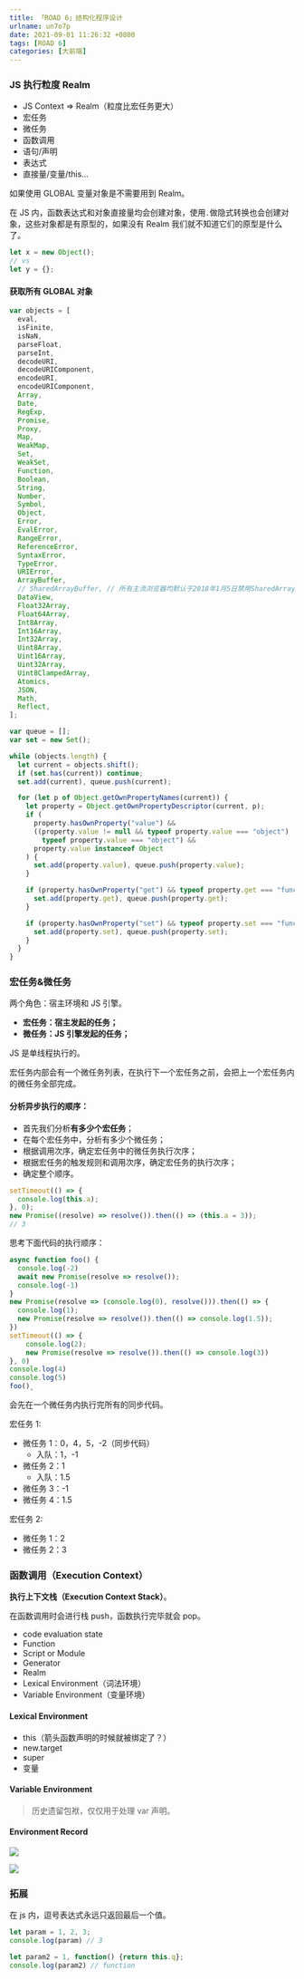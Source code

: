 ```yaml
---
title: 「ROAD 6」结构化程序设计
urlname: un7o7p
date: 2021-09-01 11:26:32 +0800
tags: [ROAD 6]
categories: [大前端]
---
```


### JS 执行粒度 Realm

- JS Context => Realm（粒度比宏任务更大）
- 宏任务
- 微任务
- 函数调用
- 语句/声明
- 表达式
- 直接量/变量/this…

如果使用 GLOBAL 变量对象是不需要用到 Realm。

在 JS 内，函数表达式和对象直接量均会创建对象，使用`.`做隐式转换也会创建对象，这些对象都是有原型的，如果没有 Realm 我们就不知道它们的原型是什么了。

```javascript
let x = new Object();
// vs
let y = {};
```

#### 获取所有 GLOBAL 对象

```javascript
var objects = [
  eval,
  isFinite,
  isNaN,
  parseFloat,
  parseInt,
  decodeURI,
  decodeURIComponent,
  encodeURI,
  encodeURIComponent,
  Array,
  Date,
  RegExp,
  Promise,
  Proxy,
  Map,
  WeakMap,
  Set,
  WeakSet,
  Function,
  Boolean,
  String,
  Number,
  Symbol,
  Object,
  Error,
  EvalError,
  RangeError,
  ReferenceError,
  SyntaxError,
  TypeError,
  URIError,
  ArrayBuffer,
  // SharedArrayBuffer, // 所有主流浏览器均默认于2018年1月5日禁用SharedArrayBuffer
  DataView,
  Float32Array,
  Float64Array,
  Int8Array,
  Int16Array,
  Int32Array,
  Uint8Array,
  Uint16Array,
  Uint32Array,
  Uint8ClampedArray,
  Atomics,
  JSON,
  Math,
  Reflect,
];

var queue = [];
var set = new Set();

while (objects.length) {
  let current = objects.shift();
  if (set.has(current)) continue;
  set.add(current), queue.push(current);

  for (let p of Object.getOwnPropertyNames(current)) {
    let property = Object.getOwnPropertyDescriptor(current, p);
    if (
      property.hasOwnProperty("value") &&
      ((property.value != null && typeof property.value === "object") ||
        typeof property.value === "object") &&
      property.value instanceof Object
    ) {
      set.add(property.value), queue.push(property.value);
    }

    if (property.hasOwnProperty("get") && typeof property.get === "function") {
      set.add(property.get), queue.push(property.get);
    }

    if (property.hasOwnProperty("set") && typeof property.set === "function") {
      set.add(property.set), queue.push(property.set);
    }
  }
}
```

### 宏任务&微任务

两个角色：宿主环境和 JS 引擎。

- **宏任务：宿主发起的任务；**
- **微任务：JS 引擎发起的任务；**

JS 是单线程执行的。

宏任务内部会有一个微任务列表，在执行下一个宏任务之前，会把上一个宏任务内的微任务全部完成。

#### 分析异步执⾏的顺序：

- ⾸先我们分析**有多少个宏任务**；
- 在每个宏任务中，分析有多少个微任务；
- 根据调⽤次序，确定宏任务中的微任务执⾏次序；
- 根据宏任务的触发规则和调⽤次序，确定宏任务的执⾏次序；
- 确定整个顺序。

```javascript
setTimeout(() => {
  console.log(this.a);
}, 0);
new Promise((resolve) => resolve()).then(() => (this.a = 3));
// 3
```

思考下面代码的执行顺序：

```javascript
async function foo() {
  console.log(-2)
  await new Promise(resolve => resolve());
  console.log(-1)
}
new Promise(resolve => (console.log(0), resolve())).then(() => {
  console.log(1);
  new Promise(resolve => resolve()).then(() => console.log(1.5));
})
setTimeout(() => {
    console.log(2);
    new Promise(resolve => resolve()).then(() => console.log(3))
}, 0)
console.log(4)
console.log(5)
foo()˛
```

会先在一个微任务内执行完所有的同步代码。

宏任务 1:

- 微任务 1：0，4，5，-2（同步代码）
  - 入队：1，-1
- 微任务 2：1
  - 入队：1.5
- 微任务 3：-1
- 微任务 4：1.5

宏任务 2:

- 微任务 1：2
- 微任务 2：3

### 函数调用（Execution Context）

**执行上下文栈（Execution Context Stack）**。

在函数调用时会进行栈 push，函数执行完毕就会 pop。

- code evaluation state
- Function
- Script or Module
- Generator
- Realm
- Lexical Environment（词法环境）
- Variable Environment（变量环境）

#### Lexical Environment

- this（箭头函数声明的时候就被绑定了？）
- new.target
- super
- 变量

#### Variable Environment

> 历史遗留包袱，仅仅用于处理 var 声明。

#### Environment Record

![](https://gitee.com/httishere/blog-image/raw/master/img/Xnip2021-09-01_11-00-50.jpg#id=ilPmw&originHeight=430&originWidth=842&originalType=binary∶=1&status=done&style=none)

![](https://gitee.com/httishere/blog-image/raw/master/img/Xnip2021-09-01_11-04-45.jpg#id=ZaDKY&originHeight=276&originWidth=1084&originalType=binary∶=1&status=done&style=none)

### 拓展

在 js 内，逗号表达式永远只返回最后一个值。

```javascript
let param = 1, 2, 3;
console.log(param) // 3

let param2 = 1, function() {return this.q};
console.log(param2) // function
```
